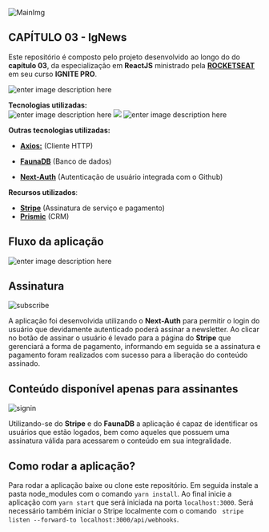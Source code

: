 ![MainImg](https://res.cloudinary.com/dloadb2bx/image/upload/v1635994845/0ff8ac80-8026-11eb-8ed1-e8b77764fbcd_el3ft3.png)
  
## CAPÍTULO 03 - IgNews
 
Este repositório é composto pelo projeto desenvolvido ao longo do do **capítulo 03**, da especialização em **ReactJS** ministrado pela **[ROCKETSEAT](https://www.rocketseat.com.br/)** em seu curso **IGNITE PRO**.

![enter image description here](https://res.cloudinary.com/dloadb2bx/image/upload/v1638628516/igNews_vdnbb4.png)

**Tecnologias utilizadas:** <br>![enter image description here](https://img.shields.io/badge/React-20232A?style=for-the-badge&logo=react&logoColor=61DAFB) ![ ](https://img.shields.io/badge/TypeScript-007ACC?style=for-the-badge&logo=typescript&logoColor=white) ![enter image description here](https://img.shields.io/badge/next.js-000000?style=for-the-badge&logo=nextdotjs&logoColor=white)

**Outras tecnologias utilizadas:**

- **[Axios:](https://github.com/axios/axios)** (Cliente HTTP)

- **[FaunaDB](https://fauna.com/)** (Banco de dados)

- **[Next-Auth](https://next-auth.js.org/)** (Autenticação de usuário integrada com o Github)

**Recursos utilizados**:

- **[Stripe](https://stripe.com/br)** (Assinatura de serviço e pagamento)
- **[Prismic](https://prismic.io/)** (CRM)

## Fluxo da aplicação
  
![enter image description here](https://res.cloudinary.com/dloadb2bx/image/upload/v1638628193/fluxo_ybe1c5.png)

## Assinatura

![subscribe](https://res.cloudinary.com/dloadb2bx/image/upload/v1639261896/Subscribe_l94pnn.gif)

A aplicação foi desenvolvida utilizando o **Next-Auth** para permitir o login do usuário que devidamente autenticado poderá assinar a newsletter. Ao clicar no botão de assinar o usuário é levado para a página do **Stripe** que gerenciará a forma de pagamento, informando em seguida se a assinatura e pagamento foram realizados com sucesso para a liberação do conteúdo assinado.

## Conteúdo disponível apenas para assinantes
  ![signin](https://res.cloudinary.com/dloadb2bx/image/upload/v1640541608/IgnewsFinal_mddoov.gif)

Utilizando-se do **Stripe** e do **FaunaDB** a aplicação é capaz de identificar os usuários que estão logados, bem como aqueles que possuem uma assinatura válida para acessarem o conteúdo em sua integralidade. 

## Como rodar a aplicação?

  
Para rodar a aplicação baixe ou clone este repositório. Em seguida instale a pasta node_modules com o comando `yarn install`. Ao final inicie a aplicação com `yarn start` que será iniciada na porta `localhost:3000`. Será necessário também iniciar o Stripe localmente com o comando ` stripe listen --forward-to localhost:3000/api/webhooks`.